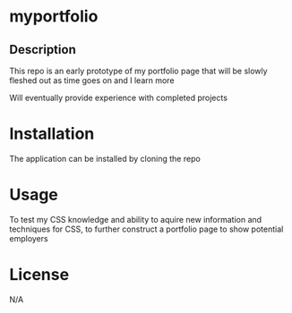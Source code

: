 # myportfolio

## Description
This repo is an early prototype of my portfolio page that will be slowly fleshed out as time goes on and I learn more

Will eventually provide experience with completed projects

# Installation

The application can be installed by cloning the repo

# Usage

To test my CSS knowledge and ability to aquire new information and techniques for CSS, to further construct a portfolio page to show potential employers

# License

N/A
